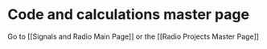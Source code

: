 # Code and calculations master page

Go to [[Signals and Radio Main Page]] or the [[Radio Projects Master Page]]
